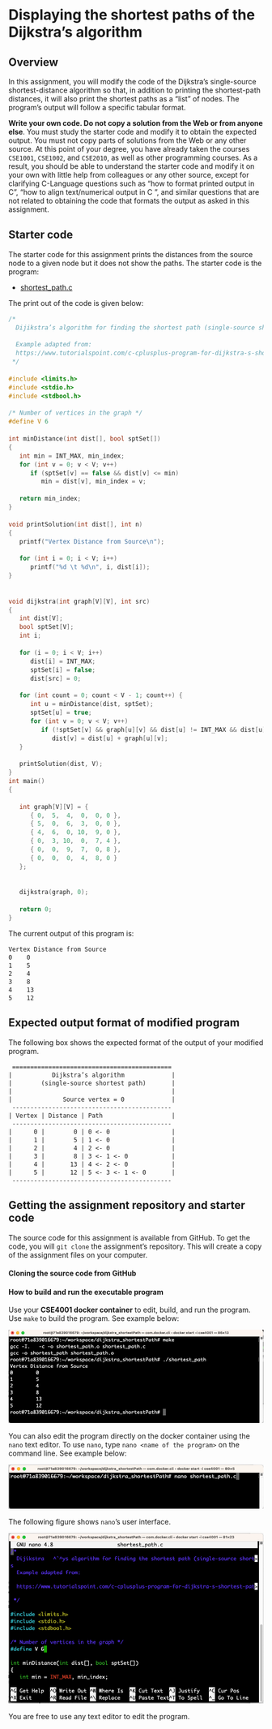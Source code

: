 # Displaying the shortest paths of the Dijkstra’s algorithm

## Overview

In this assignment, you will modify the code of the Dijkstra’s single-source shortest-distance algorithm so that, in addition to printing the shortest-path distances, it will also print the shortest paths as a “list” of nodes. The program’s output will follow a specific tabular format.  

**Write your own code. Do not copy a solution from the Web or from anyone else**. You must study the starter code and modify it to obtain the expected output. You must not copy parts of solutions from the Web or any other source. At this point of your degree, you have already taken the courses `CSE1001`, `CSE1002`, and `CSE2010`, as well as other programming courses. As a result, you should be able to understand the starter code and modify it on your own with little help from colleagues or any other source, except for clarifying C-Language questions such as “how to format printed output in C”, “how to align text/numerical output in C ”, and similar questions that are not related to obtaining the code that formats the output as asked in this assignment.   

## Starter code

The starter code for this assignment prints the distances from the source node to a given node but it does not show the paths. The starter code is the program: 

- [shortest_path.c]([shortest_path.c](https://github.com/eraldoribeiro/shortestPathAssignment/blob/main/shortest_path.c))

The print out of the code is given below:

``` c
/*
  Dijikstra’s algorithm for finding the shortest path (single-source shortest path).

  Example adapted from:
  https://www.tutorialspoint.com/c-cplusplus-program-for-dijkstra-s-shortest-path-algorithm
 */

#include <limits.h>
#include <stdio.h>
#include <stdbool.h>

/* Number of vertices in the graph */
#define V 6 

int minDistance(int dist[], bool sptSet[])
{
   int min = INT_MAX, min_index;
   for (int v = 0; v < V; v++)
      if (sptSet[v] == false && dist[v] <= min)
         min = dist[v], min_index = v;

   return min_index;
}

void printSolution(int dist[], int n)
{
   printf("Vertex Distance from Source\n");

   for (int i = 0; i < V; i++)
      printf("%d \t %d\n", i, dist[i]);
}


void dijkstra(int graph[V][V], int src)
{
   int dist[V];
   bool sptSet[V];
   int i;

   for (i = 0; i < V; i++)
      dist[i] = INT_MAX;
      sptSet[i] = false;
      dist[src] = 0;

   for (int count = 0; count < V - 1; count++) {
      int u = minDistance(dist, sptSet);
      sptSet[u] = true;
      for (int v = 0; v < V; v++)
         if (!sptSet[v] && graph[u][v] && dist[u] != INT_MAX && dist[u] + graph[u][v] < dist[v])
            dist[v] = dist[u] + graph[u][v];
   }

   printSolution(dist, V);
}
int main()
{

   int graph[V][V] = {
      { 0,  5,  4,  0,  0, 0 },
      { 5,  0,  6,  3,  0, 0 },
      { 4,  6,  0, 10,  9, 0 },
      { 0,  3, 10,  0,  7, 4 },
      { 0,  0,  9,  7,  0, 8 },
      { 0,  0,  0,  4,  8, 0 }
   };


   dijkstra(graph, 0);

   return 0;
}
```

The current output of this program is: 

```shell
Vertex Distance from Source
0 	 0
1 	 5
2 	 4
3 	 8
4 	 13
5 	 12
```



## Expected output format of modified program

The following box shows the expected format of the output of your modified program.

```
 ============================================
|           Dijkstra’s algorithm             |
|        (single-source shortest path)       |
|                                            |
|              Source vertex = 0             |
 --------------------------------------------
| Vertex | Distance | Path                   |
 --------------------------------------------
|      0 |        0 | 0 <- 0                 |
|      1 |        5 | 1 <- 0                 |
|      2 |        4 | 2 <- 0                 |
|      3 |        8 | 3 <- 1 <- 0            |
|      4 |       13 | 4 <- 2 <- 0            |
|      5 |       12 | 5 <- 3 <- 1 <- 0       |
 --------------------------------------------

```



## Getting the assignment repository and starter code

The source code for this assignment is available from GitHub. To get the code, you will `git clone` the assignment’s repository. This will create a copy of the assignment files on your computer. 

#### Cloning the source code from GitHub





#### How to build and run the executable program

Use your **CSE4001 docker container** to edit, build, and run the program. Use `make` to build the program. See example below: 

![image-20230830153333389](figs/image-20230830153333389.png)

You can also edit the program directly on the docker container using the `nano` text editor. To use `nano`, type `nano <name of the program>` on the command line. See example below: 

![image-20230830153654019](figs/image-20230830153654019.png) 

The following figure shows `nano`’s user interface. 

![image-20230830153924941](figs/image-20230830153924941.png)

You are free to use any text editor to edit the program. 

